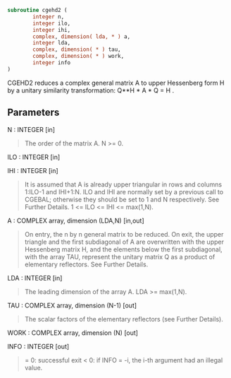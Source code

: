 ```fortran
subroutine cgehd2 (
        integer n,
        integer ilo,
        integer ihi,
        complex, dimension( lda, * ) a,
        integer lda,
        complex, dimension( * ) tau,
        complex, dimension( * ) work,
        integer info
)
```

CGEHD2 reduces a complex general matrix A to upper Hessenberg form H
by a unitary similarity transformation:  Q\*\*H \* A \* Q = H .

## Parameters
N : INTEGER [in]
> The order of the matrix A.  N >= 0.

ILO : INTEGER [in]

IHI : INTEGER [in]
> 
> It is assumed that A is already upper triangular in rows
> and columns 1:ILO-1 and IHI+1:N. ILO and IHI are normally
> set by a previous call to CGEBAL; otherwise they should be
> set to 1 and N respectively. See Further Details.
> 1 <= ILO <= IHI <= max(1,N).

A : COMPLEX array, dimension (LDA,N) [in,out]
> On entry, the n by n general matrix to be reduced.
> On exit, the upper triangle and the first subdiagonal of A
> are overwritten with the upper Hessenberg matrix H, and the
> elements below the first subdiagonal, with the array TAU,
> represent the unitary matrix Q as a product of elementary
> reflectors. See Further Details.

LDA : INTEGER [in]
> The leading dimension of the array A.  LDA >= max(1,N).

TAU : COMPLEX array, dimension (N-1) [out]
> The scalar factors of the elementary reflectors (see Further
> Details).

WORK : COMPLEX array, dimension (N) [out]

INFO : INTEGER [out]
> = 0:  successful exit
> < 0:  if INFO = -i, the i-th argument had an illegal value.
